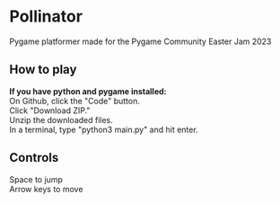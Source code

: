 # Pollinator
Pygame platformer made for the Pygame Community Easter Jam 2023

## How to play
**If you have python and pygame installed:**  
  On Github, click the "Code" button.  
  Click "Download ZIP."  
  Unzip the downloaded files.  
  In a terminal, type "python3 main.py" and hit enter.  


## Controls
Space to jump  
Arrow keys to move
